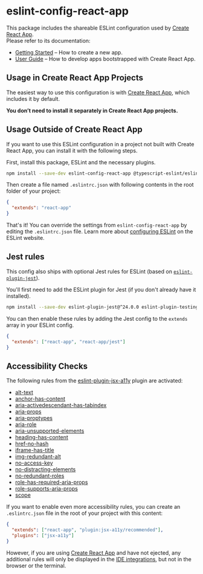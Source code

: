# eslint-config-react-app

This package includes the shareable ESLint configuration used by [Create React App](https://github.com/facebook/create-react-app).<br>
Please refer to its documentation:

- [Getting Started](https://facebook.github.io/create-react-app/docs/getting-started) – How to create a new app.
- [User Guide](https://facebook.github.io/create-react-app/) – How to develop apps bootstrapped with Create React App.

## Usage in Create React App Projects

The easiest way to use this configuration is with [Create React App](https://github.com/facebook/create-react-app), which includes it by default.

**You don’t need to install it separately in Create React App projects.**

## Usage Outside of Create React App

If you want to use this ESLint configuration in a project not built with Create React App, you can install it with the following steps.

First, install this package, ESLint and the necessary plugins.

```sh
npm install --save-dev eslint-config-react-app @typescript-eslint/eslint-plugin@^4.0.0 @typescript-eslint/parser@^4.0.0 babel-eslint@^10.0.0 eslint@^7.5.0 eslint-plugin-flowtype@^5.2.0 eslint-plugin-import@^2.22.0 eslint-plugin-jsx-a11y@^6.3.1 eslint-plugin-react@^7.20.3 eslint-plugin-react-hooks@^4.0.8
```

Then create a file named `.eslintrc.json` with following contents in the root folder of your project:

```json
{
  "extends": "react-app"
}
```

That's it! You can override the settings from `eslint-config-react-app` by editing the `.eslintrc.json` file. Learn more about [configuring ESLint](https://eslint.org/docs/user-guide/configuring) on the ESLint website.

## Jest rules

This config also ships with optional Jest rules for ESLint (based on [`eslint-plugin-jest`](https://github.com/jest-community/eslint-plugin-jest)).

You'll first need to add the ESLint plugin for Jest (if you don't already have it installed).

```sh
npm install --save-dev eslint-plugin-jest@^24.0.0 eslint-plugin-testing-library&^3.9.0
```

You can then enable these rules by adding the Jest config to the `extends` array in your ESLint config.

```json
{
  "extends": ["react-app", "react-app/jest"]
}
```

## Accessibility Checks

The following rules from the [eslint-plugin-jsx-a11y](https://github.com/evcohen/eslint-plugin-jsx-a11y) plugin are activated:

- [alt-text](https://github.com/evcohen/eslint-plugin-jsx-a11y/blob/master/docs/rules/alt-text.md)
- [anchor-has-content](https://github.com/evcohen/eslint-plugin-jsx-a11y/blob/master/docs/rules/anchor-has-content.md)
- [aria-activedescendant-has-tabindex](https://github.com/evcohen/eslint-plugin-jsx-a11y/blob/master/docs/rules/aria-activedescendant-has-tabindex.md)
- [aria-props](https://github.com/evcohen/eslint-plugin-jsx-a11y/blob/master/docs/rules/aria-props.md)
- [aria-proptypes](https://github.com/evcohen/eslint-plugin-jsx-a11y/blob/master/docs/rules/aria-proptypes.md)
- [aria-role](https://github.com/evcohen/eslint-plugin-jsx-a11y/blob/master/docs/rules/aria-role.md)
- [aria-unsupported-elements](https://github.com/evcohen/eslint-plugin-jsx-a11y/blob/master/docs/rules/aria-unsupported-elements.md)
- [heading-has-content](https://github.com/evcohen/eslint-plugin-jsx-a11y/blob/master/docs/rules/heading-has-content.md)
- [href-no-hash](https://github.com/evcohen/eslint-plugin-jsx-a11y/blob/v5.1.1/docs/rules/href-no-hash.md)
- [iframe-has-title](https://github.com/evcohen/eslint-plugin-jsx-a11y/blob/master/docs/rules/iframe-has-title.md)
- [img-redundant-alt](https://github.com/evcohen/eslint-plugin-jsx-a11y/blob/master/docs/rules/img-redundant-alt.md)
- [no-access-key](https://github.com/evcohen/eslint-plugin-jsx-a11y/blob/master/docs/rules/no-access-key.md)
- [no-distracting-elements](https://github.com/evcohen/eslint-plugin-jsx-a11y/blob/master/docs/rules/no-distracting-elements.md)
- [no-redundant-roles](https://github.com/evcohen/eslint-plugin-jsx-a11y/blob/master/docs/rules/no-redundant-roles.md)
- [role-has-required-aria-props](https://github.com/evcohen/eslint-plugin-jsx-a11y/blob/master/docs/rules/role-has-required-aria-props.md)
- [role-supports-aria-props](https://github.com/evcohen/eslint-plugin-jsx-a11y/blob/master/docs/rules/role-supports-aria-props.md)
- [scope](https://github.com/evcohen/eslint-plugin-jsx-a11y/blob/master/docs/rules/scope.md)

If you want to enable even more accessibility rules, you can create an `.eslintrc.json` file in the root of your project with this content:

```json
{
  "extends": ["react-app", "plugin:jsx-a11y/recommended"],
  "plugins": ["jsx-a11y"]
}
```

However, if you are using [Create React App](https://github.com/facebook/create-react-app) and have not ejected, any additional rules will only be displayed in the [IDE integrations](https://facebook.github.io/create-react-app/docs/setting-up-your-editor#displaying-lint-output-in-the-editor), but not in the browser or the terminal.

